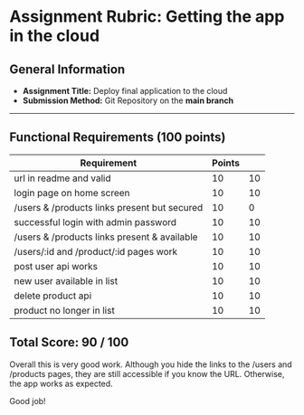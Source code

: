 # Assignment Rubric: Getting the app in the cloud

## General Information

- **Assignment Title:** Deploy final application to the cloud
- **Submission Method:** Git Repository on the **main branch**

---

## Functional Requirements (100 points)

| Requirement                                  | Points |     |
|----------------------------------------------|--------|-----|
| url in readme and valid                      | 10     | 10  |
| login page on home screen                    | 10     | 10  |
| /users & /products links present but secured | 10     | 0   |
| successful login with admin password         | 10     | 10  |
| /users & /products links present & available | 10     | 10  |
| /users/:id and /product/:id pages work       | 10     | 10  |
| post  user api works                         | 10     | 10  |
| new user available in list                   | 10     | 10  |
| delete product api                           | 10     | 10  |
| product no longer in list                    | 10     | 10  |

## Total Score: 90 / 100

Overall this is very good work. Although you hide the links to the /users and /products pages, 
they are still accessible if you know the URL. Otherwise, the app works as expected.

Good job!
